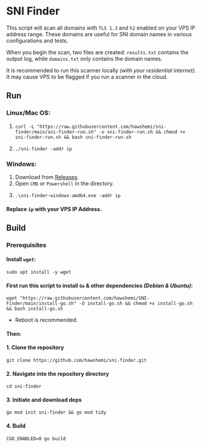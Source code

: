 # SNI Finder

This script will scan all domains with `TLS 1.3` and `h2` enabled on your VPS IP address range. These domains are useful for SNI domain names in various configurations and tests.

When you begin the scan, two files are created: `results.txt` contains the output log, while `domains.txt` only contains the domain names.

It is recommended to run this scanner locally _(with your residential internet)_. It may cause VPS to be flagged if you run a scanner in the cloud.


## Run

### Linux/Mac OS:

1.
    ```
    curl -L "https://raw.githubusercontent.com/hawshemi/sni-finder/main/sni-finder-run.sh" -o sni-finder-run.sh && chmod +x sni-finder-run.sh && bash sni-finder-run.sh
    ```
2. 
    ```
    ./sni-finder -addr ip
    ```

### Windows:

1. Download from [Releases](https://github.com/hawshemi/SNI-Finder/releases/latest).
2. Open `CMD` or `Powershell` in the directory.
3.
    ```
    .\sni-finder-windows-amd64.exe -addr ip
    ```

#### Replace `ip` with your VPS IP Address.


## Build

### Prerequisites

#### Install `wget`:
```
sudo apt install -y wget
```

#### First run this script to install `Go` & other dependencies _(Debian & Ubuntu)_:
```
wget "https://raw.githubusercontent.com/hawshemi/SNI-Finder/main/install-go.sh" -O install-go.sh && chmod +x install-go.sh && bash install-go.sh
```
- Reboot is recommended.


#### Then:

#### 1. Clone the repository
```
git clone https://github.com/hawshemi/sni-finder.git 
```

#### 2. Navigate into the repository directory
```
cd sni-finder
```

#### 3. Initiate and download deps
```
go mod init sni-finder && go mod tidy
```

#### 4. Build
```
CGO_ENABLED=0 go build
```
